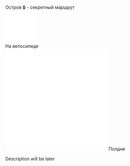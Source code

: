 
<link rel="stylesheet" href="../assets-custom/css/style-markdown.css">
<div class="cover-container" style="background-image: url('ostrov-1600.jpg');">
	<div class="cover-text">
		<div class="cover-title">
            Остров 🔒 - секретный маршрут
        </div>
		<div class="cover-description">
			<div class="packages-location">
                <img loading="lazy" src="../assets-custom/icon-bike.png" alt="" class="cover-icon">
                <div class="h4-default regular">На велосипеде</div>
            </div>
            <div>
                <img class="cover-icon" loading="lazy" src="../assets-custom/icon-time.png" alt=""  />
                <span>Полдня</span>
            </div>
		</div>
	</div>
</div>

Description will be later